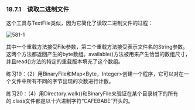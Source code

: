 ### 18.7.1　读取二进制文件

这个工具与TextFile类似，因为它简化了读取二进制文件的过程：

![581-1](../Images/image03494.jpeg)

其中一个重载方法接受File参数，第二个重载方法接受表示文件名的String参数。这两个方法都返回产生的byte数组。available()方法被用来产生恰当的数组尺寸，并且read()方法的特定的重载版本填充了这个数组。

练习19：（2）用BinaryFile和Map<Byte，Integer>创建一个程序，它可以对在一个文件中所有不同的字节出现的次数进行计数。

练习20：（4）用Directory.walk()和BinaryFile来验证在某个目录树下的所有的.class文件都是以十六进制字符“CAFEBABE”开头的。